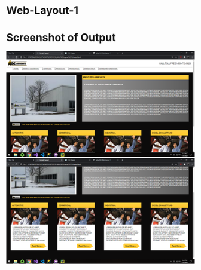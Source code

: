 # Web-Layout-1
 <h1>Screenshot of Output</h1>
 <img src="./Screenshot (1).png" alt="Screenshot # 1">
 <br>
  <img src="./Screenshot (2).png" alt="Screenshot # 2">
